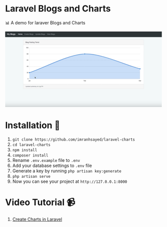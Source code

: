 # Laravel Blogs and Charts
:bar_chart: A demo for laraver Blogs and Charts

![](charts.png)

# Installation :wrench:

1. `git clone https://github.com/imranhsayed/laravel-charts`
2. `cd laravel-charts`
3. `npm install`
4. `composer install`
5. Rename `.env.example` file to `.env`
5. Add your database settings to `.env` file
6. Generate a key by running `php artisan key:generate`
7. `php artisan serve`
8. Now you can see your project at `http://127.0.0.1:8000`

# Video Tutorial :video_camera:

1. [Create Charts in Laravel](https://youtu.be/HGPLf8JBDs4)
